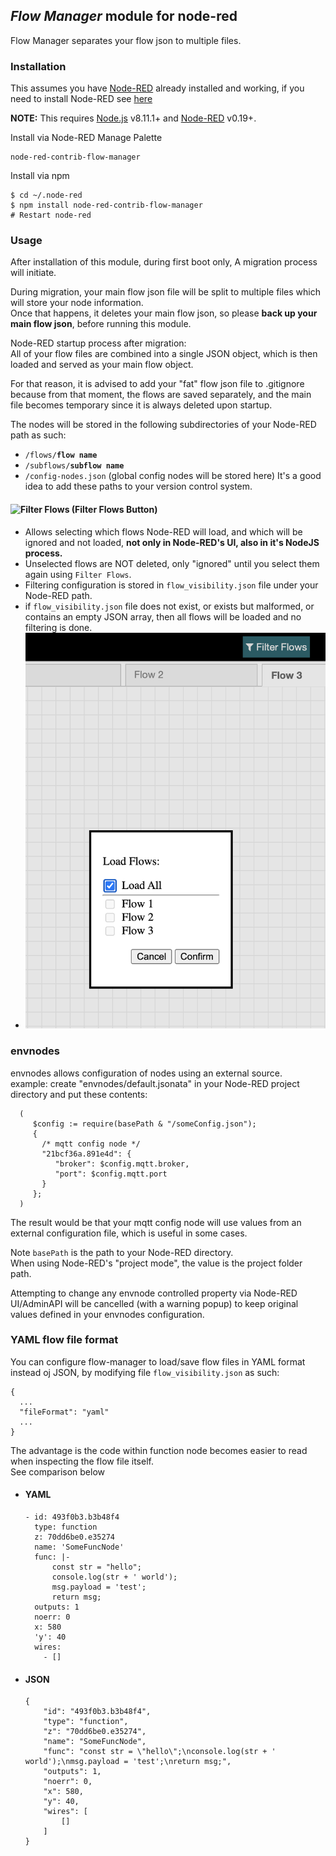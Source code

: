 ## _Flow Manager_ module for node-red

Flow Manager separates your flow json to multiple files.

### Installation

This assumes you have [Node-RED](https://nodered.org) already installed and working, if you need to install Node-RED see [here](https://nodered.org/docs/getting-started/installation)

**NOTE:** This requires [Node.js](https://nodejs.org) v8.11.1+ and [Node-RED](https://nodered.org/) v0.19+.

Install via Node-RED Manage Palette

```
node-red-contrib-flow-manager
```

Install via npm

```shell
$ cd ~/.node-red
$ npm install node-red-contrib-flow-manager
# Restart node-red
```

### Usage 
After installation of this module, during first boot only, A migration process will initiate.

During migration, your main flow json file will be split to multiple files which will store your node information.<br/>
Once that happens, it deletes your main flow json, so please **back up your main flow json**, before running this module.

Node-RED startup process after migration:<br/>
All of your flow files are combined into a single JSON object, which is then loaded and served as your main flow object.

For that reason, it is advised to add your "fat" flow json file to .gitignore because from that moment, the flows are saved separately, and the main file becomes temporary since it is always deleted upon startup.

The nodes will be stored in the following subdirectories of your Node-RED path as such:
* `/flows/`**`flow name`**
* `/subflows/`**`subflow name`**
* `/config-nodes.json` (global config nodes will be stored here)
It's a good idea to add these paths to your version control system. 

#### ![Filter Flows](filter_flows.png) (Filter Flows Button)
* Allows selecting which flows Node-RED will load, and which will be ignored and not loaded, **not only in Node-RED's UI, also in it's NodeJS process.** <br/>
* Unselected flows are NOT deleted, only "ignored" until you select them again using `Filter Flows`.
* Filtering configuration is stored in `flow_visibility.json` file under your Node-RED path.
* if `flow_visibility.json` file does not exist, or exists but malformed, or contains an empty JSON array, then all flows will be loaded and no filtering is done.
* ![Filter Flows Popup](filter_flows_popup.png)
    
### envnodes
envnodes allows configuration of nodes using an external source.<br/>
example:
create "envnodes/default.jsonata" in your Node-RED project directory and put these contents:
```
  (
     $config := require(basePath & "/someConfig.json");
     {
       /* mqtt config node */
       "21bcf36a.891e4d": {
          "broker": $config.mqtt.broker,
          "port": $config.mqtt.port
       }
     };
  )
```
The result would be that your mqtt config node will use values from an external configuration file, which is useful in some cases.

Note `basePath` is the path to your Node-RED directory.<br/>
When using Node-RED's "project mode", the value is the project folder path. 

Attempting to change any envnode controlled property via Node-RED UI/AdminAPI will be cancelled (with a warning popup) to keep original values defined in your envnodes configuration.
    
### YAML flow file format
You can configure flow-manager to load/save flow files in YAML format instead oj JSON, by modifying file `flow_visibility.json` as such:
```
{
  ...
  "fileFormat": "yaml"
  ...
}
```
The advantage is the code within function node becomes easier to read when inspecting the flow file itself.<br/>
See comparison below
* #### YAML
    ```
    - id: 493f0b3.b3b48f4
      type: function
      z: 70dd6be0.e35274
      name: 'SomeFuncNode'
      func: |-
          const str = "hello";
          console.log(str + ' world');
          msg.payload = 'test';
          return msg;
      outputs: 1
      noerr: 0
      x: 580
      'y': 40
      wires:
        - []
    ```
* #### JSON
    ```
    {
        "id": "493f0b3.b3b48f4",
        "type": "function",
        "z": "70dd6be0.e35274",
        "name": "SomeFuncNode",
        "func": "const str = \"hello\";\nconsole.log(str + ' world');\nmsg.payload = 'test';\nreturn msg;",
        "outputs": 1,
        "noerr": 0,
        "x": 580,
        "y": 40,
        "wires": [
            []
        ]
    }
    ```
